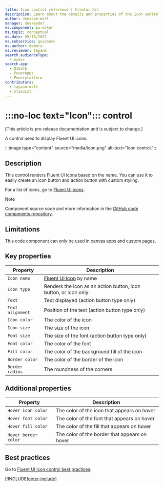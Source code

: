 ```yaml
---
title: Icon control reference | Creator Kit
description: Learn about the details and properties of the Icon control in the Creator Kit.
author: denisem-msft
manager: devkeydet
ms.component: pa-maker
ms.topic: conceptual
ms.date: 05/16/2022
ms.subservice: guidance
ms.author: demora
ms.reviewer: tapanm
search.audienceType: 
  - maker
search.app: 
  - D365CE
  - PowerApps
  - Powerplatform
contributors:
  - tapanm-msft
  - slaouist
---
```

# :::no-loc text="Icon"::: control

[This article is pre-release documentation and is subject to change.]

A control used to display Fluent UI icons.

:::image type="content" source="media/icon.png" alt-text="Icon control.":::

## Description

This control renders Fluent UI icons based on the name. You can use it to easily create an icon button and action button with custom styling.

For a list of icons, go to [Fluent UI icons](https://developer.microsoft.com/fluentui#/styles/web/icons).

> [!NOTE]
> Component source code and more information in the [GitHub code components repository](https://github.com/microsoft/powercat-code-components/tree/main/Icon).

## Limitations

This code component can only be used in canvas apps and custom pages.

## Key properties

| Property | Description |
| -------- | ----------- |
| `Icon name` | [Fluent UI Icon](https://uifabricicons.azurewebsites.net/) by name |
| `Icon type` | Renders the icon as an action button, icon button, or icon only. |
| `Text` | Text displayed (action button type only) |
| `Text alignment` | Position of the text (action button type only) |
| `Icon color` | The color of the icon |
| `Icon size` | The size of the icon |
| `Font size` | The size of the font (action button type only) |
| `Font color` | The color of the font |
| `Fill color` | The color of the background fill of the icon |
| `Border color` | The color of the border of the icon |
| `Border radius` | The roundness of the corners |

## Additional properties
<!--note from editor: The "on hover" wording is from the Writing Style Guide. "While hovering" was a bit ambiguous as to the agent of action.-->
| Property | Description |
| -------- | ----------- |
| `Hover icon color` | The color of the icon that appears on hover |
| `Hover font color` | The color of the font that appears on hover |
| `Hover fill color` | The color of the fill that appears on hover |
| `Hover border color` | The color of the border that appears on hover |

## Best practices

Go to [Fluent UI Icon control best practices](https://developer.microsoft.com/fluentui#/controls/web/icon).

[!INCLUDE[footer-include](../../includes/footer-banner.md)]